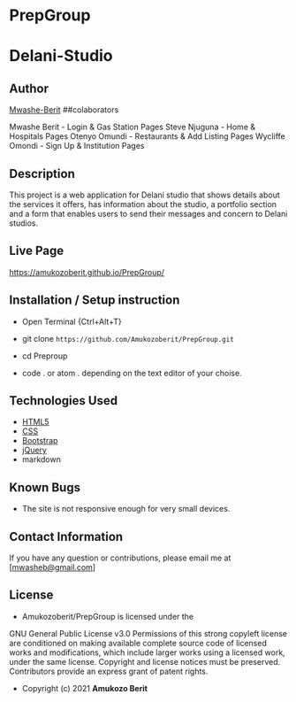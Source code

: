 # PrepGroup
# Delani-Studio

## Author

[Mwashe-Berit](https://github.com/Amukozoberit/PrepGroup/)
##colaborators

Mwashe Berit - Login & Gas Station 
Pages
Steve Njuguna - Home & Hospitals Pages
Otenyo Omundi - Restaurants & Add 
Listing Pages
Wycliffe Omondi - Sign Up & Institution Pages

## Description

This project is a web application for Delani studio that shows details about the services it offers, has information about the studio, a portfolio section and a form that enables users to send their messages and concern to Delani studios. 


## Live Page 
https://amukozoberit.github.io/PrepGroup/


## Installation / Setup instruction
* Open Terminal {Ctrl+Alt+T}

* git clone ```https://github.com/Amukozoberit/PrepGroup.git```

* cd Preproup

* code . or atom . depending on the text editor of your choise.

## Technologies Used

* [HTML5](https://github.com/topics/html5)
* [CSS](https://github.com/topics/css3)
* [Bootstrap](https://github.com/topics/bootstrap)
* [jQuery](https://github.com/topics/javascript)
* markdown



## Known Bugs

* The site is not responsive enough for very small devices. 


## Contact Information 

If you have any question or contributions, please email me at [mwasheb@gmail.com]

## License
* Amukozoberit/PrepGroup is licensed under the

GNU General Public License v3.0
Permissions of this strong copyleft license are conditioned on making available complete source code of licensed works and modifications, which include larger works using a licensed work, under the same license. Copyright and license notices must be preserved. Contributors provide an express grant of patent rights.
* Copyright (c) 2021 **Amukozo Berit**
